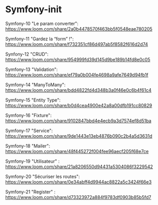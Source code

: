 # Symfony-init

Symfony-10 "Le param converter": https://www.loom.com/share/2a0b4478570f463bb5f0548eae780205

Symfony-11 "Gardez la “form” !": https://www.loom.com/share/f732351cf86d497ab5f8582f616d2d74

Synfony-12 "CRUD": https://www.loom.com/share/954999fd39d145d9be189b14fd8e0c05

Symfony-13 "Validation": https://www.loom.com/share/ef79a0b004fe4698a9afe7649d94fb1f

Symfony-14 "ManyToMany": https://www.loom.com/share/bdd4822fd4d348b3a0f46e0c6b4f61c4

Symfony-15 "Entity Type": https://www.loom.com/share/b0d4cea4900e42a8a00dfb191cc80829

Symfony-16 "Fixture": https://www.loom.com/share/9102847bbd4e4ecb9a3d7574ef8d51ba

Symfony-17 "Service": https://www.loom.com/share/9de1443e13eb4876b090c2b4a5d3631d

Symfony-18 "Mailer": https://www.loom.com/share/48f445272f004fee96aecf205f68e7ce

Symfony-19 "Utilisateur" : https://www.loom.com/share/21a8206550d94431a5304086f3229542

Symfony-20 "Sécuriser les routes": https://www.loom.com/share/0e34abff4d9944ac8822a5c3424f66e3

Symfony-21 "Register" : https://www.loom.com/share/d73323972a884f9783df0903b85b5fd7